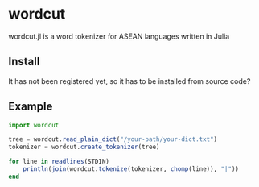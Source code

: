 # wordcut

wordcut.jl is a word tokenizer for ASEAN languages written in Julia


## Install

It has not been registered yet, so it has to be installed from source code?

## Example

````julia
import wordcut

tree = wordcut.read_plain_dict("/your-path/your-dict.txt")
tokenizer = wordcut.create_tokenizer(tree)

for line in readlines(STDIN)
    println(join(wordcut.tokenize(tokenizer, chomp(line)), "|"))
end
````

